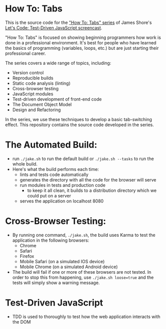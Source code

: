 How To: Tabs
============
This is the source code for the ["How To: Tabs" series](http://www.letscodejavascript.com/v3/episodes/how_to) of James Shore's [Let's Code: Test-Driven JavaScript screencast](http://www.letscodejavascript.com).

"How To: Tabs" is focused on showing beginning programmers how work is done in a professional environment. It's best for people who have learned the basics of programming (variables, loops, etc.) but are just starting their professional career.

The series covers a wide range of topics, including:

* Version control
* Reproducible builds
* Static code analysis (linting)
* Cross-browser testing
* JavaScript modules
* Test-driven development of front-end code
* The Document Object Model
* Design and Refactoring

In the series, we use these techniques to develop a basic tab-switching effect. This repository contains the source code developed in the series.

The Automated Build:
=======
- run `./jake.sh` to run the default build or `./jake.sh --tasks` to run the whole build.
- Here's what the build performs each time:
    - lints and tests code automatically
    - generates the directory with all the code for the browser will serve
    - run modules in tests and production code
        - to keep it all clean, it builds to a distribution directory which we could put on a server 
    - serves the application on localhost 8080

Cross-Browser Testing:
===========
- By running one command, `./jake.sh`, the build uses Karma to test the application in the following browsers:
    - Chrome
    - Safari
    - Firefox
    - Mobile Safari (on a simulated IOS device)
    - Mobile Chrome (on a simulated Android device)
- The build will fail if one or more of these browsers are not tested. In order to stop this from happening, use `./jake.sh loose=true` and the tests will simply show a warning message.
 
Test-Driven JavaScript
==============
- TDD is used to thoroughly to test how the web application interacts with the DOM 